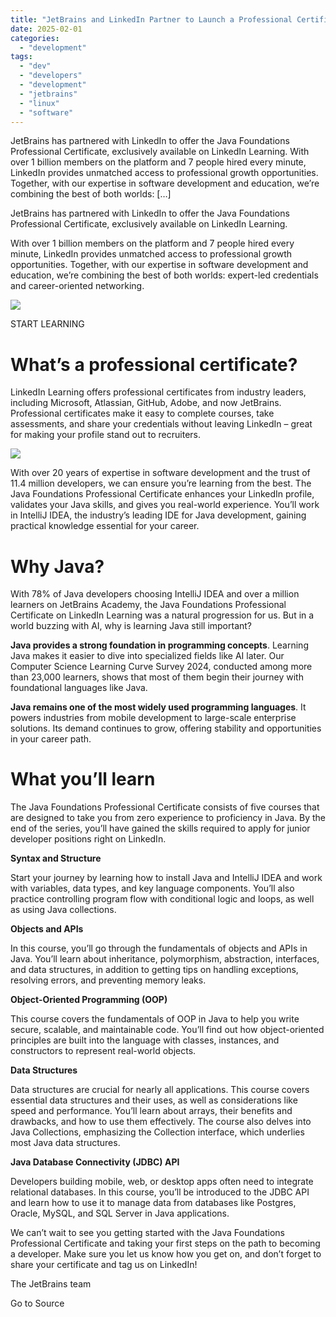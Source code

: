 ```yaml
---
title: "JetBrains and LinkedIn Partner to Launch a Professional Certificate"
date: 2025-02-01
categories: 
  - "development"
tags: 
  - "dev"
  - "developers"
  - "development"
  - "jetbrains"
  - "linux"
  - "software"
---
```


JetBrains has partnered with LinkedIn to offer the Java Foundations Professional Certificate, exclusively available on LinkedIn Learning. With over 1 billion members on the platform and 7 people hired every minute, LinkedIn provides unmatched access to professional growth opportunities. Together, with our expertise in software development and education, we’re combining the best of both worlds: \[…\]

JetBrains has partnered with LinkedIn to offer the Java Foundations Professional Certificate, exclusively available on LinkedIn Learning.

With over 1 billion members on the platform and 7 people hired every minute, LinkedIn provides unmatched access to professional growth opportunities. Together, with our expertise in software development and education, we’re combining the best of both worlds: expert-led credentials and career-oriented networking.

![](https://blog.jetbrains.com/wp-content/uploads/2025/01/DSGN-21541-Banners-for-LinkedIn-and-JetBrains-course-announcementSocial_Share_Blog_1280x720-1-1.png)

START LEARNING

# What’s a professional certificate?

LinkedIn Learning offers professional certificates from industry leaders, including Microsoft, Atlassian, GitHub, Adobe, and now JetBrains. Professional certificates make it easy to complete courses, take assessments, and share your credentials without leaving LinkedIn – great for making your profile stand out to recruiters.

![](https://blog.jetbrains.com/wp-content/uploads/2025/01/certificate.png)

With over 20 years of expertise in software development and the trust of 11.4 million developers, we can ensure you’re learning from the best. The Java Foundations Professional Certificate enhances your LinkedIn profile, validates your Java skills, and gives you real-world experience. You’ll work in IntelliJ IDEA, the industry’s leading IDE for Java development, gaining practical knowledge essential for your career.

# Why Java?

With 78% of Java developers choosing IntelliJ IDEA and over a million learners on JetBrains Academy, the Java Foundations Professional Certificate on LinkedIn Learning was a natural progression for us. But in a world buzzing with AI, why is learning Java still important?

**Java provides a strong foundation in programming concepts**. Learning Java makes it easier to dive into specialized fields like AI later. Our Computer Science Learning Curve Survey 2024, conducted among more than 23,000 learners, shows that most of them begin their journey with foundational languages like Java.

**Java remains one of the most widely used programming languages**. It powers industries from mobile development to large-scale enterprise solutions. Its demand continues to grow, offering stability and opportunities in your career path.

# What you’ll learn

The Java Foundations Professional Certificate consists of five courses that are designed to take you from zero experience to proficiency in Java. By the end of the series, you’ll have gained the skills required to apply for junior developer positions right on LinkedIn.

**Syntax and Structure**

Start your journey by learning how to install Java and IntelliJ IDEA and work with variables, data types, and key language components. You’ll also practice controlling program flow with conditional logic and loops, as well as using Java collections.

**Objects and APIs**

In this course, you’ll go through the fundamentals of objects and APIs in Java. You’ll learn about inheritance, polymorphism, abstraction, interfaces, and data structures, in addition to getting tips on handling exceptions, resolving errors, and preventing memory leaks.

**Object-Oriented Programming (OOP)**

This course covers the fundamentals of OOP in Java to help you write secure, scalable, and maintainable code. You’ll find out how object-oriented principles are built into the language with classes, instances, and constructors to represent real-world objects.

**Data Structures**

Data structures are crucial for nearly all applications. This course covers essential data structures and their uses, as well as considerations like speed and performance. You’ll learn about arrays, their benefits and drawbacks, and how to use them effectively. The course also delves into Java Collections, emphasizing the Collection interface, which underlies most Java data structures.

**Java Database Connectivity (JDBC) API**

Developers building mobile, web, or desktop apps often need to integrate relational databases. In this course, you’ll be introduced to the JDBC API and learn how to use it to manage data from databases like Postgres, Oracle, MySQL, and SQL Server in Java applications.

We can’t wait to see you getting started with the Java Foundations Professional Certificate and taking your first steps on the path to becoming a developer. Make sure you let us know how you get on, and don’t forget to share your certificate and tag us on LinkedIn!

The JetBrains team

Go to Source
